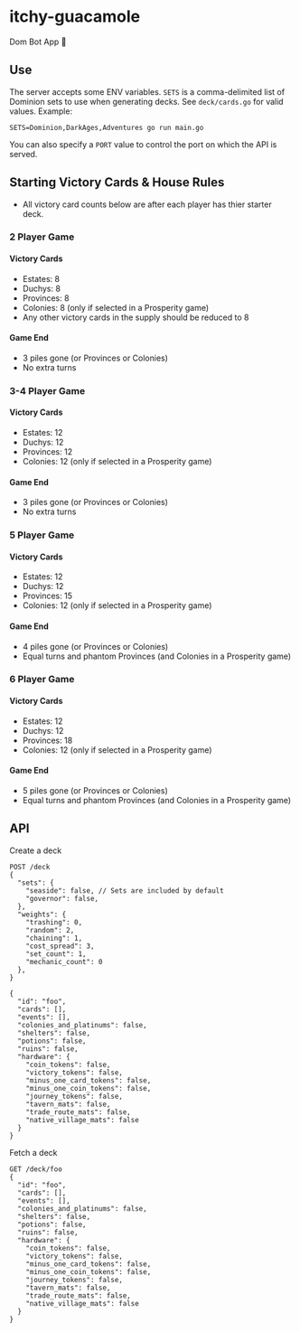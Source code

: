 # itchy-guacamole
Dom Bot App :tada:

## Use

The server accepts some ENV variables.  `SETS` is a comma-delimited list
of Dominion sets to use when generating decks.  See `deck/cards.go` for
valid values.  Example:

```
SETS=Dominion,DarkAges,Adventures go run main.go
```

You can also specify a `PORT` value to control the port on which the API is
served.



## Starting Victory Cards & House Rules

* All victory card counts below are after each player has thier starter deck.

### 2 Player Game

#### Victory Cards
* Estates: 8
* Duchys: 8
* Provinces: 8
* Colonies: 8  (only if selected in a Prosperity game)
* Any other victory cards in the supply should be reduced to 8

#### Game End
* 3 piles gone (or Provinces or Colonies) 
* No extra turns

### 3-4 Player Game

#### Victory Cards
* Estates: 12
* Duchys: 12
* Provinces: 12
* Colonies: 12  (only if selected in a Prosperity game)

#### Game End
* 3 piles gone (or Provinces or Colonies) 
* No extra turns

### 5 Player Game

#### Victory Cards
* Estates: 12
* Duchys: 12
* Provinces: 15
* Colonies: 12  (only if selected in a Prosperity game)

#### Game End
* 4 piles gone (or Provinces or Colonies) 
* Equal turns and phantom Provinces (and Colonies in a Prosperity game)

### 6 Player Game

#### Victory Cards
* Estates: 12
* Duchys: 12
* Provinces: 18
* Colonies: 12  (only if selected in a Prosperity game)

#### Game End
* 5 piles gone (or Provinces or Colonies) 
* Equal turns and phantom Provinces (and Colonies in a Prosperity game)

## API

Create a deck

```
POST /deck
{
  "sets": {
    "seaside": false, // Sets are included by default
    "governor": false,
  },
  "weights": {
    "trashing": 0,
    "random": 2,
    "chaining": 1,
    "cost_spread": 3,
    "set_count": 1,
    "mechanic_count": 0
  },
}

{
  "id": "foo",
  "cards": [],
  "events": [],
  "colonies_and_platinums": false,
  "shelters": false,
  "potions": false,
  "ruins": false,
  "hardware": {
    "coin_tokens": false,
    "victory_tokens": false,
    "minus_one_card_tokens": false,
    "minus_one_coin_tokens": false,
    "journey_tokens": false,
    "tavern_mats": false,
    "trade_route_mats": false,
    "native_village_mats": false
  }
}
```

Fetch a deck

```
GET /deck/foo
{
  "id": "foo",
  "cards": [],
  "events": [],
  "colonies_and_platinums": false,
  "shelters": false,
  "potions": false,
  "ruins": false,
  "hardware": {
    "coin_tokens": false,
    "victory_tokens": false,
    "minus_one_card_tokens": false,
    "minus_one_coin_tokens": false,
    "journey_tokens": false,
    "tavern_mats": false,
    "trade_route_mats": false,
    "native_village_mats": false
  }
}
```
